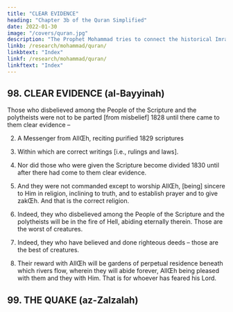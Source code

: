 ```yaml
---
title: "CLEAR EVIDENCE"
heading: "Chapter 3b of the Quran Simplified"
date: 2022-01-30
image: "/covers/quran.jpg"
description: "The Prophet Mohammad tries to connect the historical Imran family to his Islam."
linkb: /research/mohammad/quran/
linkbtext: "Index"
linkf: /research/mohammad/quran/
linkftext: "Index"
---
```



##  98. CLEAR EVIDENCE (al-Bayyinah)

Those who disbelieved among the People of the Scripture and the polytheists were not to be parted [from misbelief] 1828 until
there came to them clear evidence –

2. A Messenger from AllŒh, reciting purified 1829 scriptures

3. Within which are correct writings [i.e., rulings and laws].

4. Nor did those who were given the Scripture become divided 1830
until after there had come to them clear evidence.

5. And they were not commanded except to worship AllŒh, [being]
sincere to Him in religion, inclining to truth, and to establish
prayer and to give zakŒh. And that is the correct religion.

6. Indeed, they who disbelieved among the People of the Scripture
and the polytheists will be in the fire of Hell, abiding eternally
therein. Those are the worst of creatures.

7. Indeed, they who have believed and done righteous deeds –
those are the best of creatures.

8. Their reward with AllŒh will be gardens of perpetual residence
beneath which rivers flow, wherein they will abide forever,
AllŒh being pleased with them and they with Him. That is for
whoever has feared his Lord.


## 99. THE QUAKE (az-Zalzalah)


